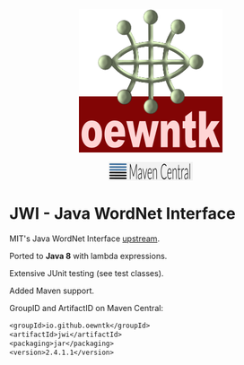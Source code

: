 <p align="center">
<img alt="oewntk" width="256" height="256" src="images/oewntk.png">
</p>
<p align="center">
<img alt="mavencentral" alt="mavencentral" width="150" src="images/mavencentral.png">
</p>

# JWI - Java WordNet Interface

MIT's Java WordNet Interface [upstream](https://projects.csail.mit.edu/jwi/).

Ported to **Java 8** with lambda expressions.

Extensive JUnit testing (see test classes).

Added Maven support.
    
GroupID and ArtifactID on Maven Central:
	
	<groupId>io.github.oewntk</groupId>
	<artifactId>jwi</artifactId>
	<packaging>jar</packaging>
	<version>2.4.1.1</version>